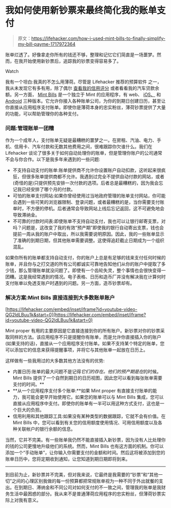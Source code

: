 # 我如何使用新钞票来最终简化我的账单支付

> 原文：<https://lifehacker.com/how-i-used-mint-bills-to-finally-simplify-my-bill-payme-1717972364>

账单烂透了。好像拿走你所有的钱还不够，整理和记忆它们简直是一场噩梦。然而，在我开始使用新钞票后，追踪我的钞票变得容易多了。

Watch

我有一个坦白:我真的不怎么用薄荷。尽管是 Lifehacker 推荐的预算软件 之一，我从未发现它有多有用，除了偶尔 [查看我的信用评分](http://twocents.lifehacker.com/you-can-now-check-your-credit-using-mint-1632226208) 或者看看我的汽车贷款余额。另一方面， [Mint Bills](https://bills.mint.com/) 是一个独立于 Mint 的应用程序，有 web、 [iOS、](https://itunes.apple.com/us/app/mint-bills-money/id285056092?mt=8) 和 [Android](https://play.google.com/store/apps/details?id=com.netgate) 三种版本。它允许你接入各种账单公司，为你的到期日创建日历，甚至让你直接从应用程序支付账单。即使你是薄荷本身的忠实粉丝，薄荷钞票提供了大量的功能，可以帮助管理你的各种支付。

### **问题:管理账单一团糟**

作为一个成年人，支付账单无疑是最糟糕的噩梦之一。在房租、汽油、电力、手机、信用卡、汽车付款和无数其他费用之间，很难跟踪你欠谁什么。我们在 Lifehacker 谈论了很多关于如何自动处理你的账单，但是管理你账户的公司通常不会与你合作。以下是我多年来遇到的一些问题:

*   不支持自动支付的账单:账单提供商不允许你设置账户自动扣款，这听起来很疯狂，但很多账单提供商都不允许。我遇到过完全不提供自动付款的网站，或者(奇怪的是)只提供预先安排一次付款的选项。后者总是最糟糕的，因为我会忘记我已经安排了哪个月的付款。
*   可怕的账单支付网站:如果你曾经使用过当地政府管理的账单支付网站，你可能会遇到一些可笑的浏览器限制、登录问题，或者最糟糕的是，当你需要支付账单时，不方便的停机。后者通常会导致网站上线后忘记返回，这不可避免地会导致滞纳金。
*   不可靠的付款时间表:即使账单不支持自动支付，我也可以让银行邮寄支票，对吗？问题是，这改变了我的有效“预产期”即使我的银行自动寄出支票，钱也会提前一周从我的账户中取出，所以我需要说明原因。因此，我的一些账单显示了准确的到期日期，但其他账单需要调整。这使得追赶截止日期成为一个组织混乱。

如果你所有的账单都支持自动支付，你的账户上总是有足够的钱来支付任何时候的账单，并且你与之打交道的所有公司都诚实可靠地告知他们从你的账户中提取了多少钱，那么管理账单就没问题了。即使有一个齿轮失灵，整个事情也会很快变得一团糟。这是我经常遇到的情况。电子表格、日历和造币厂并没有解决我在计算何时支付账单以免透支账户时遇到的问题。另一方面，造币钞票却有。

### **解决方案:Mint Bills 直接连接到大多数账单账户**

 [https://lifehacker.com/embed/inset/iframe?id=youtube-video-QG2ldLBuu1k&start=0](https://lifehacker.com/embed/inset/iframe?id=youtube-video-QG2ldLBuu1k&start=0) 

Mint proper 有用的主要原因是它直接连接到你的所有账户。新钞票对你的钞票采取同样的方法。该应用程序不只是提醒你有账单，而是允许你直接插入你的账户(如果支持的话)，直接从一个应用程序支付账单。如果不支持某个特定的账单，您可以添加它的信息来获得提醒事项，并将它与其他账单一起放在日历上。

这样做有一些我用过的大多数其他方法没有的优势:

*   内置日历:账单的最大问题不是记得*它们的存在。他们的预产期是在*的时候。Mint Bills 提供了一个自然到期日的日历视图，因此您可以看到每张账单需要支付的时间。**
*   **从一个应用程序支付多个账单:**如果 Mint proper 有直接支付账单的能力，我可能会更早开始使用它。如果您的账单可以与 Mint Bills 集成，您可以直接从应用程序中支付。即使你的账单有一半可以用这种方式支付，这也是一个巨大的负担。
*   信用利用和其他跟踪工具:如果没有某种类型的数据跟踪，它就不会有价值。在 Mint Bills 中，您可以看到有关您的信用额度使用情况、可用信用额度以及各种关联帐户的银行余额的信息。

当然，它并不完美。有一些账单我仍然不能直接插入新钞票，因为没有人比处理你的钱的公司更慢地升级他们的系统。然而，Mint Bills 也有这方面的机制。你可以添加一个“手动账单”，让你输入你需要支付的金额和时间。然后这将被添加到您的账单日历中，您将定期收到通知，让您知道到期日期即将到来。

* * *

到目前为止，新钞票并不完美，但对我来说，它最终是我需要的“钞票”和“其他一切”之间的心理区别我做的每一份预算都把常规账单视为一种不同于外出就餐的支出。在到期日、滞纳金和不同公司对如何支付的不一致之间，管理我的账单是我财务生活中最困惑的部分。我从来不是普通薄荷应用程序的忠实粉丝，但薄荷钞票实际上对我有意义。